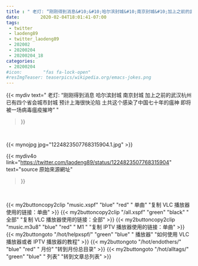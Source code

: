 ```yaml
---
title : " 老灯: “刚刚得到消息&#10;&#10;哈尔滨封城&#10;南京封城&#10;加上之前的武汉杭州&#10;已有四个省会城市封城&#10;预计上海很快沦陷&#10;土共这个感染了中国七十年的瘟神&#10;即将被一场病毒瘟疫摧垮”  "
date:        2020-02-04T18:01:41-07:00
tags:
 - twitter
 - laodeng89
 - twitter_laodeng89
 - 202002
 - 20200204
 - 20200204_18
categories:
 - 20200204
#icon:        "fas fa-lock-open"
#resImgTeaser: teaserpics/wikipedia.org/emacs-jokes.png
---
```


{{< mydiv text=" 老灯: “刚刚得到消息&#10;&#10;哈尔滨封城&#10;南京封城&#10;加上之前的武汉杭州&#10;已有四个省会城市封城&#10;预计上海很快沦陷&#10;土共这个感染了中国七十年的瘟神&#10;即将被一场病毒瘟疫摧垮”  "
>}}
<br>


 {{< mynojpg jpg="1224823507768315904.1.jpg" >}}<br> 



{{< mydiv4o link="https://twitter.com/laodeng89/status/1224823507768315904"
text="source 原始來源網址"
>}}


<br>





{{< my2buttoncopy2clip "music.xspf"        "blue"   "red"    " 单曲"  "复制 VLC 播放器使用的链接：单曲" >}} {{< my2buttoncopy2clip "/all.xspf"         "green"  "black"  " 全部"  "复制 VLC 播放器使用的链接：全部" >}} {{< my2buttoncopy2clip "music.m3u8"        "blue"   "red"    " M1 "    "复制 IPTV 播放器使用的链接：单曲" >}} {{< my2buttongoto      "/hot/helpxspf/"    "green"  "blue"   " 播放器" "如何使用 VLC 播放器或者 IPTV 播放器的教程" >}} {{< my2buttongoto      "/hot/endothers/"   "blue"   "red"    " 月份"   "转到月份总目录" >}} {{< my2buttongoto      "/hot/alltags/"     "green"  "blue"   " 列表"   "转到文章总列表" >}} 
